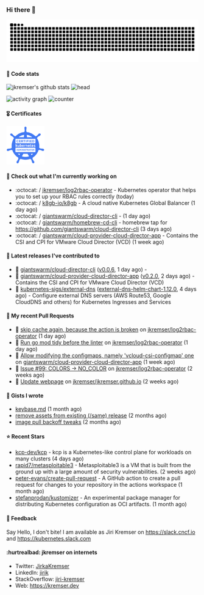 ### Hi there 👋

![GitHub Snake](github-snake-dark.svg)

#### 📱 Code stats

![jkremser's github stats](https://github-readme-stats.vercel.app/api?username=jkremser&count_private=true&show_icons=true&hide_border=false&theme=tokyonight&title_color=5bcdec&bg_color=0d1117&border_radius=false) ![head](https://user-images.githubusercontent.com/535866/175570014-71166aaa-95f7-4a4f-869c-93a16481de4e.jpeg)


![activity graph](https://activity-graph.herokuapp.com/graph?username=jkremser&theme=react-dark)
![counter](https://komarev.com/ghpvc/?username=jkremser&color=5bcdec&style=for-the-badge)

#### 🎖 Certificates
<p align="left"><a href="https://www.credly.com/badges/8ca716d9-fa9b-42e6-b4a1-ad043baf5396/public_url">
<img src="https://raw.githubusercontent.com/cncf/artwork/master/other/cka/color/kubernetes-cka-color.png" alt="https://www.credly.com/badges/8ca716d9-fa9b-42e6-b4a1-ad043baf5396/public_url" width="100" height="100"/> </a>
</p>

#### 👷 Check out what I'm currently working on

- :octocat: / [jkremser/log2rbac-operator](https://github.com/jkremser/log2rbac-operator) - Kubernetes operator that helps you to set up your RBAC rules correctly (today)
- :octocat: / [k8gb-io/k8gb](https://github.com/k8gb-io/k8gb) - A cloud native Kubernetes Global Balancer (1 day ago)
- :octocat: / [giantswarm/cloud-director-cli](https://github.com/giantswarm/cloud-director-cli) -  (1 day ago)
- :octocat: / [giantswarm/homebrew-cd-cli](https://github.com/giantswarm/homebrew-cd-cli) - homebrew tap for https://github.com/giantswarm/cloud-director-cli (3 days ago)
- :octocat: / [giantswarm/cloud-provider-cloud-director-app](https://github.com/giantswarm/cloud-provider-cloud-director-app) - Contains the CSI and CPI for VMware Cloud Director (VCD) (1 week ago)

#### 🔭 Latest releases I've contributed to

- 🎉 [giantswarm/cloud-director-cli](https://github.com/giantswarm/cloud-director-cli) ([v0.0.6](https://github.com/giantswarm/cloud-director-cli/releases/tag/v0.0.6), 1 day ago) - 
- 🎉 [giantswarm/cloud-provider-cloud-director-app](https://github.com/giantswarm/cloud-provider-cloud-director-app) ([v0.2.0](https://github.com/giantswarm/cloud-provider-cloud-director-app/releases/tag/v0.2.0), 2 days ago) - Contains the CSI and CPI for VMware Cloud Director (VCD)
- 🎉 [kubernetes-sigs/external-dns](https://github.com/kubernetes-sigs/external-dns) ([external-dns-helm-chart-1.12.0](https://github.com/kubernetes-sigs/external-dns/releases/tag/external-dns-helm-chart-1.12.0), 4 days ago) - Configure external DNS servers (AWS Route53, Google CloudDNS and others) for Kubernetes Ingresses and Services

#### 🔨 My recent Pull Requests

- 💪 [skip cache again, because the action is broken](https://github.com/jkremser/log2rbac-operator/pull/138) on [jkremser/log2rbac-operator](https://github.com/jkremser/log2rbac-operator) (1 day ago)
- 💪 [Run go mod tidy before the linter](https://github.com/jkremser/log2rbac-operator/pull/137) on [jkremser/log2rbac-operator](https://github.com/jkremser/log2rbac-operator) (1 day ago)
- 💪 [Allow modifying the configmaps, namely &#39;vcloud-csi-configmap&#39; one](https://github.com/giantswarm/cloud-provider-cloud-director-app/pull/21) on [giantswarm/cloud-provider-cloud-director-app](https://github.com/giantswarm/cloud-provider-cloud-director-app) (1 week ago)
- 💪 [Issue #99: COLORS -&gt; NO_COLOR](https://github.com/jkremser/log2rbac-operator/pull/120) on [jkremser/log2rbac-operator](https://github.com/jkremser/log2rbac-operator) (2 weeks ago)
- 💪 [Update webpage](https://github.com/jkremser/jkremser.github.io/pull/4) on [jkremser/jkremser.github.io](https://github.com/jkremser/jkremser.github.io) (2 weeks ago)

#### 📓 Gists I wrote

- [keybase.md](https://gist.github.com/5995bcd02b101618f6143dc60a281bea) (1 month ago)
- [remove assets from existing (/same) release](https://gist.github.com/cbed1e82bf7f80b689176b5cedac1f1a) (2 months ago)
- [image pull backoff tweaks](https://gist.github.com/a51bd080b2050aeed8479f1a8c2a686c) (2 months ago)

#### ⭐ Recent Stars

- [kcp-dev/kcp](https://github.com/kcp-dev/kcp) - kcp is a Kubernetes-like control plane for workloads on many clusters (4 days ago)
- [rapid7/metasploitable3](https://github.com/rapid7/metasploitable3) - Metasploitable3 is a VM that is built from the ground up with a large amount of security vulnerabilities. (2 weeks ago)
- [peter-evans/create-pull-request](https://github.com/peter-evans/create-pull-request) - A GitHub action to create a pull request for changes to your repository in the actions workspace (1 month ago)
- [stefanprodan/kustomizer](https://github.com/stefanprodan/kustomizer) - An experimental package manager for distributing Kubernetes configuration as OCI artifacts. (1 month ago)

#### 💬 Feedback

Say Hello, I don't bite! I am available as Jiri Kremser on https://slack.cncf.io and https://kubernetes.slack.com


#### :hurtrealbad: jkremser on internets

- Twitter: <a href="https://twitter.com/JirkaKremser">JirkaKremser</a>
- LinkedIn: <a href="https://www.linkedin.com/in/jirik/">jirik</a>
- StackOverflow: <a href="https://stackoverflow.com/users/1594980/jiri-kremser">jiri-kremser</a>
- Web: https://kremser.dev